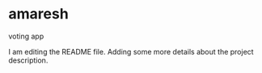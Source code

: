 # amaresh
voting app

 I am editing the README file. Adding some more details about the project description.
